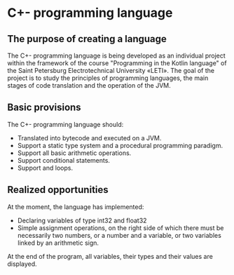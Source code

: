 # C+- programming language
## The purpose of creating a language
The C+- programming language is being developed as an individual project
within the framework of the course "Programming in the Kotlin language" of
the Saint Petersburg Electrotechnical University «LETI». The goal of the project
is to study the principles of programming languages, the main stages of code
translation and the operation of the JVM.

## Basic provisions
The C+- programming language should:
* Translated into bytecode and executed on a JVM.
* Support a static type system and a procedural programming paradigm.
* Support all basic arithmetic operations.
* Support conditional statements.
* Support <for> and <while> loops.

## Realized opportunities
At the moment, the language has implemented:
* Declaring variables of type int32 and float32
* Simple assignment operations, on the right side of which there must be necessarily two numbers, or a number and a 
variable, or two variables linked by an arithmetic sign.

At the end of the program, all variables, their types and their values are displayed.